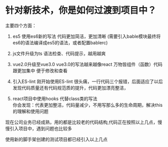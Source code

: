 # 针对新技术，你是如何过渡到项目中？

主要四个方面：
1. es5 使用es6新的写法  代码更加简洁，更加清晰
(需要引入bable模块最终将es6的语法编译成es5的语法，或者配置bablerc)

2. js文件升级为ts 
语法检查、代码提示，越用越爽

3. vue2.0升级至vue3.0
vue3.0的写法越来越像react 万物皆组件（函数）代码跟更加集中 便于修改和查看

4. 引入ES-lint 
刚开始使用ES-lint  很头痛，一行代码三个报错，后面适应了以后发现代码质量还有代码规范质的提升，代码更加漂亮整洁，

5. react项目中使用hooks 代替class类的写法  
你会发现：代表更加整洁，代码量减少，不用写那么多的生命周期，解决this的理解和使用问题


 现在公司业务已经成熟，用的都是比较老的代码结构,代码正在按照以上几点，慢慢引入项目中，遇到问题也比较多
 
 使用新的脚手架创建的测试项目都已经引入以上几点



